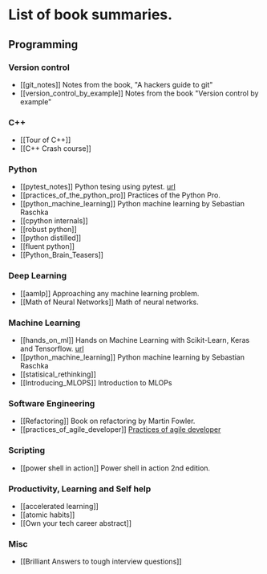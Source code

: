 # List of book summaries. 

## Programming
### Version control
*  [[git_notes]] Notes from the book, "A hackers guide to git"
*  [[version_control_by_example]] Notes from the book "Version control by example"

### C++
*  [[Tour of C++]]
*  [[C++ Crash course]]

### Python
*  [[pytest_notes]] Python tesing using pytest. [url](https://blog.abhilashbabuj.com/Notes/pytest.html)
*  [[practices_of_the_python_pro]] Practices of the Python Pro.
*  [[python_machine_learning]] Python machine learning by Sebastian Raschka
* [[cpython internals]]
* [[robust python]]
* [[python distilled]]
* [[fluent python]]
* [[Python_Brain_Teasers]]

### Deep Learning
*  [[aamlp]] Approaching any machine learning problem.
*  [[Math of Neural Networks]] Math of neural networks.

### Machine Learning
* [[hands_on_ml]] Hands on Machine Learning with Scikit-Learn, Keras and Tensorflow. [url](https://blog.abhilashbabuj.com/Notes/hands_on_ml.html)
* [[python_machine_learning]] Python machine learning by Sebastian Raschka
* [[statisical_rethinking]]
* [[Introducing_MLOPS]]  Introduction to MLOPs

### Software Engineering
*  [[Refactoring]] Book on refactoring by Martin Fowler.
*  [[practices_of_agile_developer]] [Practices of agile developer](https://blog.abhilashbabuj.com/Notes/practices_of_agile_developer.html)

### Scripting
*  [[power shell in action]] Power shell in action 2nd edition.

### Productivity, Learning and Self help
*  [[accelerated learning]]
*  [[atomic habits]]
* [[Own your tech career abstract]]

### Misc
*  [[Brilliant Answers to tough interview questions]]